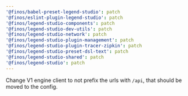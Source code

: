 ```yaml
---
'@finos/babel-preset-legend-studio': patch
'@finos/eslint-plugin-legend-studio': patch
'@finos/legend-studio-components': patch
'@finos/legend-studio-dev-utils': patch
'@finos/legend-studio-network': patch
'@finos/legend-studio-plugin-management': patch
'@finos/legend-studio-plugin-tracer-zipkin': patch
'@finos/legend-studio-preset-dsl-text': patch
'@finos/legend-studio-shared': patch
'@finos/legend-studio': patch
---
```


Change V1 engine client to not prefix the urls with `/api`, that should be moved to the config.
